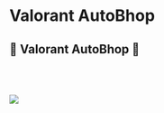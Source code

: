 # Valorant AutoBhop

<p align="center">
  <h2>🤍 Valorant AutoBhop 🤍</h2></br>
  <br><br>
    <img src="https://cdn.discordapp.com/attachments/1112536497405579406/1112557890704777321/hub.png">
    <br><br>
</p>
